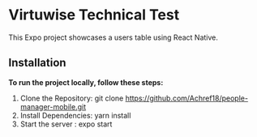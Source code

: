 # Virtuwise Technical Test

This Expo project showcases a users table using React Native.

## Installation

**To run the project locally, follow these steps:**

1. Clone the Repository: git clone https://github.com/Achref18/people-manager-mobile.git
2. Install Dependencies: yarn install
3. Start the server : expo start

